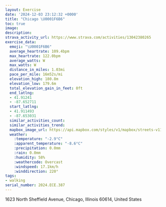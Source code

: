 ```yaml
---
layout: Exercise
date: '2024-12-03 23:12:32 +0000'
title: "Chicago \U0001F6B6"
toc: true
image:
description:
strava_activity_url: https://www.strava.com/activities/13042380265
exercise_data:
  emoji: "\U0001F6B6"
  average_heartrate: 109.4bpm
  max_heartrate: 122.0bpm
  average_watts: W
  max_watts: W
  distance_in_miles: 1.03mi
  pace_per_mile: 16m52s/mi
  elevation_high: 180.8m
  elevation_low: 179.6m
  total_elevation_gain_in_feet: 0ft
  end_latlng:
  - 41.91241
  - -87.652711
  start_latlng:
  - 41.911493
  - -87.653031
  similar_activities_count:
  similar_activities_trend:
  mapbox_image_url: https://api.mapbox.com/styles/v1/mapbox/streets-v11/static/path-5+787af2-1.0(ypx~Fjv~uO%60%40AA%3FRFFA~AiAlB%7DArA%7D%40XY%5CStBgBvC%7DBLEBOCAASBIE%40DCCDBCCD%3FFFb%40K%3FIDyEzDq%40r%40u%40%60%40aAv%40g%40d%40aAp%40kA%7C%40QP%5BJYIYDoB%40S%40e%40E%5BF),pin-s-s+e5b22e(-87.65302,41.91005),pin-s-f+89ae00(-87.65307999999996,41.91101000000001)/auto/800x800?access_token=pk.eyJ1Ijoiam9zaGJlY2ttYW4iLCJhIjoiY205eWR2aDd1MWZ6djJrbXc4a3M0bWZleiJ9.XiG9OWkNcZk2QzjJbxLB4A
  weather:
    :temperature: "-2.9°C"
    :apparent_temperature: "-8.6°C"
    :precipitation: 0.0mm
    :rain: 0.0mm
    :humidity: 58%
    :weathercode: Overcast
    :windspeed: 17.1km/h
    :winddirection: 220°
tags:
- walking
serial_number: 2024.ECE.387
---
```

1623 North Sheffield Avenue, Chicago, Illinois 60614, United States
